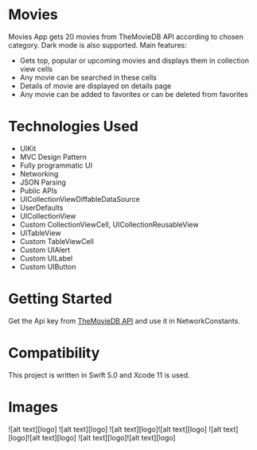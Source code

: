 # Movies
Movies App gets 20 movies from TheMovieDB API according to chosen category. Dark mode is also supported. Main features:
 - Gets top, popular or upcoming movies and displays them in collection view cells
 - Any movie can be searched in these cells
 - Details of movie are displayed on details page
 - Any movie can be added to favorites or can be deleted from favorites

# Technologies Used
  - UIKit
  - MVC Design Pattern
  - Fully programmatic UI
  - Networking
  - JSON Parsing
  - Public APIs
  - UICollectionViewDiffableDataSource
  - UserDefaults
  - UICollectionView
  - Custom CollectionViewCell, UICollectionReusableView
  - UITableView
  - Custom TableViewCell
  - Custom UIAlert
  - Custom UILabel
  - Custom UIButton


# Getting Started
 Get the Api key from [TheMovieDB API][df1] and use it in NetworkConstants.   

# Compatibility
This project is written in Swift 5.0 and Xcode 11 is used.

# Images
![alt text][logo] ![alt text][logo]
![alt text][logo]![alt text][logo]
![alt text][logo]![alt text][logo]
![alt text][logo]![alt text][logo]


[image1]: https://github.com/adam-p/markdown-here/raw/master/src/common/images/icon48.png "Image 1"

[image2]: https://github.com/adam-p/markdown-here/raw/master/src/common/images/icon48.png "Image 2"

[image3]: https://github.com/adam-p/markdown-here/raw/master/src/common/images/icon48.png "Image 3"

[image4]: https://github.com/adam-p/markdown-here/raw/master/src/common/images/icon48.png "Image 4"

[image5]: https://github.com/adam-p/markdown-here/raw/master/src/common/images/icon48.png "Image 5"

[image6]: https://github.com/adam-p/markdown-here/raw/master/src/common/images/icon48.png "Image 6"

[image7]: https://github.com/adam-p/markdown-here/raw/master/src/common/images/icon48.png "Image 7"

[image8]: https://github.com/adam-p/markdown-here/raw/master/src/common/images/icon48.png "Image 8"




[df1]: <https://developers.themoviedb.org/3/getting-started/introduction>
